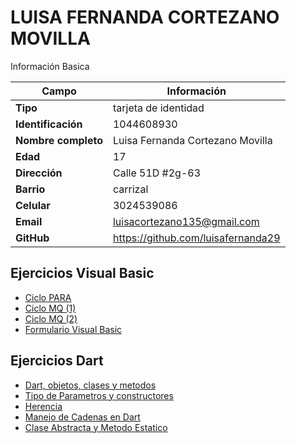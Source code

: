 # LUISA FERNANDA CORTEZANO MOVILLA 
Información Basica

| Campo | Información |
| --- | --- |
| **Tipo** | tarjeta de identidad |
| **Identificación** | 1044608930 |
| **Nombre completo** | Luisa Fernanda Cortezano Movilla |
| **Edad** | 17 |
| **Dirección** | Calle 51D #2g-63|
| **Barrio** | carrizal  |
| **Celular** | 3024539086|
| **Email** | luisacortezano135@gmail.com |
| **GitHub** | https://github.com/luisafernanda29|

## Ejercicios Visual Basic
- [Ciclo PARA](VisualBasic/ADSO4.md)
- [Ciclo MQ (1)](VisualBasic/ADSO5.md)
- [Ciclo MQ (2)](VisualBasic/ADSO6.md)
- [Formulario Visual Basic](VisualBasic/ADSO7.md)

## Ejercicios Dart
- [Dart, objetos, clases y metodos](Dart/ADSO8.md)
- [Tipo de Parametros y constructores](Dart/ADSO9.md)
- [Herencia](Dart/ADSO10.md)
- [Manejo de Cadenas en Dart](Dart/ADSO11.md)
- [Clase Abstracta y Metodo Estatico](Dart/ADSO12.md)